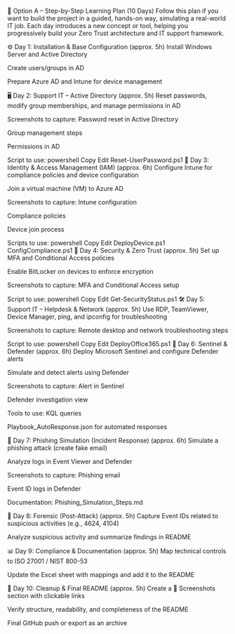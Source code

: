 📅 Option A – Step-by-Step Learning Plan (10 Days)
Follow this plan if you want to build the project in a guided, hands-on way, simulating a real-world IT job. Each day introduces a new concept or tool, helping you progressively build your Zero Trust architecture and IT support framework.

⚙️ Day 1: Installation & Base Configuration (approx. 5h)
Install Windows Server and Active Directory

Create users/groups in AD

Prepare Azure AD and Intune for device management

🖥️ Day 2: Support IT – Active Directory (approx. 5h)
Reset passwords, modify group memberships, and manage permissions in AD

Screenshots to capture:
Password reset in Active Directory

Group management steps

Permissions in AD

Script to use:
powershell
Copy
Edit
Reset-UserPassword.ps1
👥 Day 3: Identity & Access Management (IAM) (approx. 6h)
Configure Intune for compliance policies and device configuration

Join a virtual machine (VM) to Azure AD

Screenshots to capture:
Intune configuration

Compliance policies

Device join process

Scripts to use:
powershell
Copy
Edit
DeployDevice.ps1
ConfigCompliance.ps1
🔐 Day 4: Security & Zero Trust (approx. 5h)
Set up MFA and Conditional Access policies

Enable BitLocker on devices to enforce encryption

Screenshots to capture:
MFA and Conditional Access setup

Script to use:
powershell
Copy
Edit
Get-SecurityStatus.ps1
🛠️ Day 5: Support IT – Helpdesk & Network (approx. 5h)
Use RDP, TeamViewer, Device Manager, ping, and ipconfig for troubleshooting

Screenshots to capture:
Remote desktop and network troubleshooting steps

Script to use:
powershell
Copy
Edit
DeployOffice365.ps1
🧪 Day 6: Sentinel & Defender (approx. 6h)
Deploy Microsoft Sentinel and configure Defender alerts

Simulate and detect alerts using Defender

Screenshots to capture:
Alert in Sentinel

Defender investigation view

Tools to use:
KQL queries

Playbook_AutoResponse.json for automated responses

🧵 Day 7: Phishing Simulation (Incident Response) (approx. 6h)
Simulate a phishing attack (create fake email)

Analyze logs in Event Viewer and Defender

Screenshots to capture:
Phishing email

Event ID logs in Defender

Documentation:
Phishing_Simulation_Steps.md

🧠 Day 8: Forensic (Post-Attack) (approx. 5h)
Capture Event IDs related to suspicious activities (e.g., 4624, 4104)

Analyze suspicious activity and summarize findings in README

📊 Day 9: Compliance & Documentation (approx. 5h)
Map technical controls to ISO 27001 / NIST 800-53

Update the Excel sheet with mappings and add it to the README

🧼 Day 10: Cleanup & Final README (approx. 5h)
Create a 📁 Screenshots section with clickable links

Verify structure, readability, and completeness of the README

Final GitHub push or export as an archive
